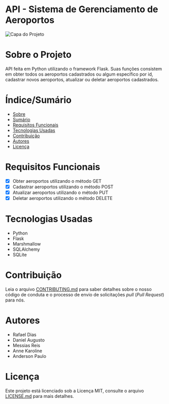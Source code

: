 # API - Sistema de Gerenciamento de Aeroportos


![Capa do Projeto](https://programadoresbrasil.com.br/wp-content/uploads/2020/02/flask-python-1200x750.png)

# Sobre o Projeto

API feita em Python utilizando o framework Flask. 
Suas funções consistem em obter todos os aeroportos cadastrados ou algum específico por id, cadastrar novos aeroportos, atualizar ou deletar aeroportos cadastrados.

# Índice/Sumário

* [Sobre](#sobre-o-projeto)
* [Sumário](#índice/sumário)
* [Requisitos Funcionais](#requisitos-funcionais)
* [Tecnologias Usadas](#tecnologias-usadas)
* [Contribuição](#contribuição)
* [Autores](#autores)
* [Licença](#licença)

# Requisitos Funcionais 

- [x] Obter aeroportos utilizando o método GET
- [x] Cadastrar aeroportos utilizando o método POST
- [x] Atualizar aeroportos utilizando o método PUT
- [x] Deletar aeroportos utilizando o método DELETE

# Tecnologias Usadas

- Python
- Flask
- Marshmallow
- SQLAlchemy
- SQLite

# Contribuição

Leia o arquivo [CONTRIBUTING.md](CONTRIBUTING.md) para saber detalhes sobre o nosso código de conduta e o processo de envio de solicitações *pull* (*Pull Request*) para nós.

# Autores

- Rafael Dias
- Daniel Augusto
- Messias Reis
- Anne Karoline
- Anderson Paulo

# Licença

Este projeto está licenciado sob a Licença MIT,  consulte o arquivo [LICENSE.md](LICENSE.md) para mais detalhes.
